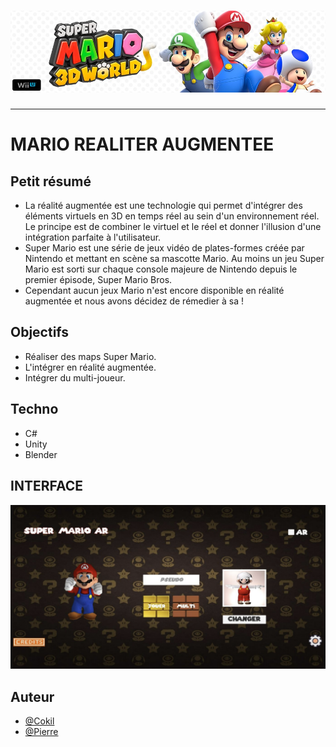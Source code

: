 <h1 align="center">
  <img src="./Assets/header.jpg" alt="Mario" />
</h1>

---

# MARIO REALITER AUGMENTEE

## Petit résumé

- La réalité augmentée est une technologie qui permet d'intégrer des éléments virtuels en 3D en temps réel au sein d'un environnement réel. Le principe est de combiner le virtuel et le réel et donner l'illusion d'une intégration parfaite à l'utilisateur.
- Super Mario est une série de jeux vidéo de plates-formes créée par Nintendo et mettant en scène sa mascotte Mario. Au moins un jeu Super Mario est sorti sur chaque console majeure de Nintendo depuis le premier épisode, Super Mario Bros.
- Cependant aucun jeux Mario n'est encore disponible en réalité augmentée et nous avons décidez de rémedier à sa !

## Objectifs

- Réaliser des maps Super Mario.
- L'intégrer en réalité augmentée.
- Intégrer du multi-joueur.

## Techno

- C#
- Unity
- Blender

## INTERFACE
<img src="./Assets/UI.png" alt="Redicube" />

## Auteur

- [@Cokil](https://github.com/super-cokil)
- [@Pierre](https://github.com/Pierre-Portfolio)
